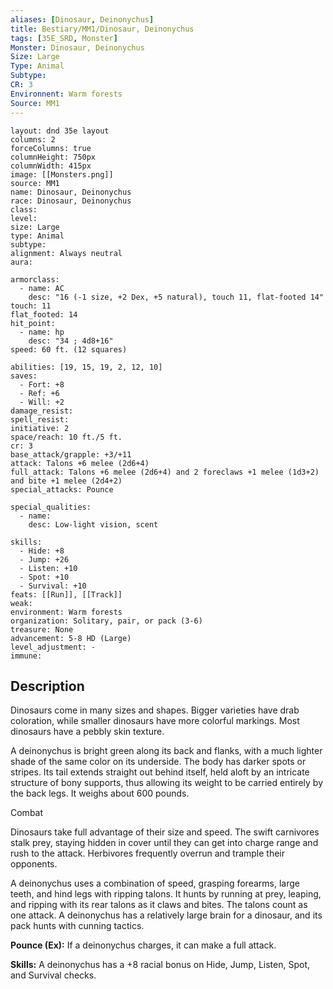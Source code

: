 ```yaml
---
aliases: [Dinosaur, Deinonychus]
title: Bestiary/MM1/Dinosaur, Deinonychus
tags: [35E_SRD, Monster]
Monster: Dinosaur, Deinonychus
Size: Large
Type: Animal
Subtype: 
CR: 3
Environnent: Warm forests
Source: MM1
---
```


```statblock
layout: dnd 35e layout
columns: 2
forceColumns: true
columnHeight: 750px
columnWidth: 415px
image: [[Monsters.png]]
source: MM1
name: Dinosaur, Deinonychus
race: Dinosaur, Deinonychus
class: 
level: 
size: Large
type: Animal
subtype: 
alignment: Always neutral
aura: 

armorclass:
  - name: AC
    desc: "16 (-1 size, +2 Dex, +5 natural), touch 11, flat-footed 14"
touch: 11
flat_footed: 14
hit_point:
  - name: hp
    desc: "34 ; 4d8+16"
speed: 60 ft. (12 squares)

abilities: [19, 15, 19, 2, 12, 10]
saves:
  - Fort: +8
  - Ref: +6
  - Will: +2
damage_resist: 
spell_resist: 
initiative: 2
space/reach: 10 ft./5 ft.
cr: 3
base_attack/grapple: +3/+11
attack: Talons +6 melee (2d6+4)
full_attack: Talons +6 melee (2d6+4) and 2 foreclaws +1 melee (1d3+2) and bite +1 melee (2d4+2)
special_attacks: Pounce

special_qualities:
  - name: 
    desc: Low-light vision, scent

skills:
  - Hide: +8
  - Jump: +26
  - Listen: +10
  - Spot: +10
  - Survival: +10
feats: [[Run]], [[Track]]
weak: 
environment: Warm forests
organization: Solitary, pair, or pack (3-6)
treasure: None
advancement: 5-8 HD (Large)
level_adjustment: -
immune: 
```

## Description

<p>Dinosaurs come in many sizes and shapes. Bigger varieties have drab coloration, while smaller dinosaurs have more colorful markings. Most dinosaurs have a pebbly skin texture.</p>
<p>A deinonychus is bright green along its back and flanks, with a much lighter shade of the same color on its underside. The body has darker spots or stripes. Its tail extends straight out behind itself, held aloft by an intricate structure of bony supports, thus allowing its weight to be carried entirely by the back legs. It weighs about 600 pounds.</p>
<p>Combat</p>
<p>Dinosaurs take full advantage of their size and speed. The swift carnivores stalk prey, staying hidden in cover until they can get into charge range and rush to the attack. Herbivores frequently overrun and trample their opponents.</p>
<p>A deinonychus uses a combination of speed, grasping forearms, large teeth, and hind legs with ripping talons. It hunts by running at prey, leaping, and ripping with its rear talons as it claws and bites. The talons count as one attack. A deinonychus has a relatively large brain for a dinosaur, and its pack hunts with cunning tactics.</p>
<p>
            <b>Pounce (Ex):</b> If a deinonychus charges, it can make a full attack.</p>
<p>
            <b>Skills:</b> A deinonychus has a +8 racial bonus on Hide, Jump, Listen, Spot, and Survival checks.</p>